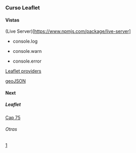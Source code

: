 ### Curso Leaflet

#### Vistas

(Live Server)[https://www.npmjs.com/package/live-server]

* console.log

* console.warn

* console.error


[Leaflet providers](https://github.com/leaflet-extras/leaflet-providers)

[geoJSON](http://geojson.io/#map=2/0/20)

#### Next

##### Leaflet

[Cap 75](https://www.udemy.com/course/leaflet-crea-mapas-interactivos-para-la-web/learn/lecture/36688022#overview)

###### Otras
[1](https://www.adictosaltrabajo.com/2016/06/22/mapas-interactivos-con-leaflet-js/)

